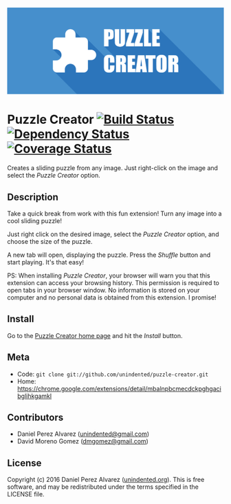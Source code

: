 ![Puzzle Creator](src/assets/promo_1400.png)

# Puzzle Creator [![Build Status](https://img.shields.io/travis/unindented/puzzle-creator.svg)](http://travis-ci.org/unindented/puzzle-creator) [![Dependency Status](https://img.shields.io/gemnasium/unindented/puzzle-creator.svg)](https://gemnasium.com/unindented/puzzle-creator) [![Coverage Status](https://img.shields.io/coveralls/unindented/puzzle-creator.svg)](https://coveralls.io/r/unindented/puzzle-creator)

Creates a sliding puzzle from any image. Just right-click on the image and select the *Puzzle Creator* option.


## Description

Take a quick break from work with this fun extension! Turn any image into a cool sliding puzzle!

Just right click on the desired image, select the *Puzzle Creator* option, and choose the size of the puzzle.

A new tab will open, displaying the puzzle. Press the *Shuffle* button and start playing. It's that easy!

PS: When installing *Puzzle Creator*, your browser will warn you that this extension can access your browsing history. This permission is required to open tabs in your browser window. No information is stored on your computer and no personal data is obtained from this extension. I promise!


## Install

Go to the [Puzzle Creator home page](https://chrome.google.com/extensions/detail/mbalnpbcmecdckpghgacibglihkgamkl) and hit the *Install* button.


## Meta

* Code: `git clone git://github.com/unindented/puzzle-creator.git`
* Home: <https://chrome.google.com/extensions/detail/mbalnpbcmecdckpghgacibglihkgamkl>


## Contributors

* Daniel Perez Alvarez ([unindented@gmail.com](mailto:unindented@gmail.com))
* David Moreno Gomez ([dmgomez@gmail.com](mailto:dmgomez@gmail.com))


## License

Copyright (c) 2016 Daniel Perez Alvarez ([unindented.org](https://unindented.org/)). This is free software, and may be redistributed under the terms specified in the LICENSE file.
